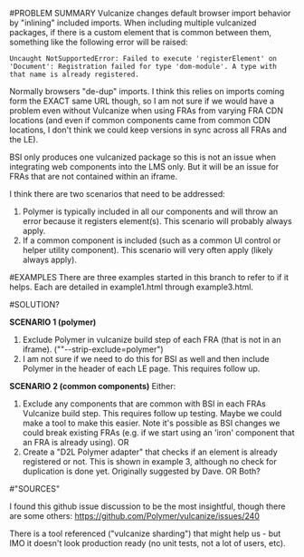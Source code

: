 #PROBLEM SUMMARY
Vulcanize changes default browser import behavior by "inlining" included imports.  When including multiple vulcanized packages, if there is a custom element that is common between them, something like the following error will be raised:

    Uncaught NotSupportedError: Failed to execute 'registerElement' on 'Document': Registration failed for type 'dom-module'. A type with that name is already registered.

Normally browsers "de-dup" imports.  I think this relies on imports coming form the EXACT same URL though, so I am not sure if we would have a problem even without Vulcanize when using FRAs from varying FRA CDN locations (and even if common components came from common CDN locations, I don't think we could keep versions in sync across all FRAs and the LE).

BSI only produces one vulcanized package so this is not an issue when integrating web components into the LMS only.  But it will be an issue for FRAs that are not contained within an iframe.

I think there are two scenarios that need to be addressed:
1. Polymer is typically included in all our components and will throw an error because it registers element(s).  This scenario will probably always apply.
2. If a common component is included (such as a common UI control or helper utility component).  This scenario will very often apply (likely always apply).

#EXAMPLES
There are three examples started in this branch to refer to if it helps.  Each are detailed in example1.html through example3.html.

#SOLUTION?

**SCENARIO 1 (polymer)**
1. Exclude Polymer in vulcanize build step of each FRA (that is not in an iframe).  (""--strip-exclude=polymer")
2. I am not sure if we need to do this for BSI as well and then include Polymer in the header of each LE page.  This requires follow up.

**SCENARIO 2 (common components)**
Either:
1. Exclude any components that are common with BSI in each FRAs Vulcanize build step.  This requires follow up testing.  Maybe we could make a tool to make this easier.  Note it's possible as BSI changes we could break existing FRAs (e.g. if we start using an 'iron' component that an FRA is already using).
OR
2. Create a "D2L Polymer adapter" that checks if an element is already registered or not.  This is shown in example 3, although no check for duplication is done yet.  Originally suggested by Dave.
OR
Both?

#"SOURCES"

I found this github issue discussion to be the most insightful, though there are some others:
https://github.com/Polymer/vulcanize/issues/240

There is a tool referenced ("vulcanize sharding") that might help us - but IMO it doesn't look production ready (no unit tests, not a lot of users, etc).
